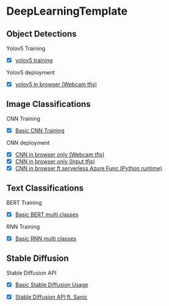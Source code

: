 # DeepLearningTemplate

## Object Detections  
Yolov5 Training  
- [x] [yolov5 training](yolov5/yolov5training_.ipynb)   

Yolov5 deployment   
- [x] [yolov5 in browser (Webcam tfjs)](yolov5/ex_WebCamTFpredict)  

## Image Classifications  
CNN Training      
- [x] [Basic CNN Training](imageClassifications/)  

CNN deployment   
- [x] [CNN in browser only (Webcam tfjs)](imageClassifications/ex_WebCamPredict)  
- [x] [CNN in browser only (Input tfjs)](imageClassifications/ex_SingleImagesPredict)   
- [x] [CNN in browser ft.serverless Azure Func (Python runtime)](imageClassifications/ex_AzureFunctionsPython)   

## Text Classifications  
BERT Training    
- [x] [Basic BERT multi classes](textClassificationsBert/BERT/multiClassesBERTofficialworkAlso.ipynb)  
  
RNN Training    
- [x] [Basic RNN multi classes](textClassificationsBert/RNN/SoftmaxRNN.ipynb) 

## Stable Diffusion   
Stable Diffusion API      
- [x] [Basic Stable Diffusion Usage](stableDiffusion/play.py)    
- [x] [Stable Diffusion API ft. Sanic](stableDiffusion/playApi.py)    
 